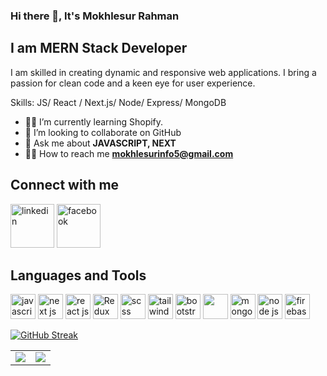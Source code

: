 ### Hi there 👋, It's Mokhlesur Rahman
## I am MERN Stack Developer
I am skilled in creating dynamic and responsive web applications. I bring a passion for clean code and a keen eye for user experience.

Skills:  JS/ React / Next.js/ Node/ Express/ MongoDB

- 👨‍🏫 I’m currently learning Shopify. 
- 👯 I’m looking to collaborate on GitHub 
- 💬 Ask me about **JAVASCRIPT, NEXT**
- 🕵️‍♂️ How to reach me **mokhlesurinfo5@gmail.com**

## Connect with me
[<img src='https://raw.githubusercontent.com/mir-hussain/mir-hussain/main/images/icons/Linkedin.png' alt='linkedin' height='70'>](https://www.linkedin.com/in/mokhlesur-rahaman-082b98251/) 
[<img src='https://raw.githubusercontent.com/mir-hussain/mir-hussain/main/images/icons/Facebook.png' alt='facebook' height='70'>](https://www.facebook.com/pm.mokhles)


## Languages and Tools
[<img src='https://raw.githubusercontent.com/mir-hussain/mir-hussain/main/images/icons/JavaScript.png' alt='javascript' height='40'>](https://developer.mozilla.org/en-US/docs/Web/JavaScript)
[<img src='https://cdn.icon-icons.com/icons2/2148/PNG/512/nextjs_icon_132160.png' alt='next js' height='40'>](https://nextjs.org/) 
[<img src='https://github.com/mir-hussain/mir-hussain/raw/main/images/icons/react.png' alt='react js' height='40'>](https://react.dev/)
[<img src='https://raw.githubusercontent.com/mir-hussain/mir-hussain/main/images/icons/redux.png' alt='Redux' height='40'>](https://redux.js.org/)
[<img src='https://raw.githubusercontent.com/mir-hussain/mir-hussain/main/images/icons/sass.png' alt='scss' height='40'>](https://sass-lang.com/)
[<img src='https://raw.githubusercontent.com/mir-hussain/mir-hussain/main/images/icons/tailwind.png' alt='tailwindcss' height='40'>](https://tailwindcss.com/)
[<img src='https://raw.githubusercontent.com/mir-hussain/mir-hussain/main/images/icons/Bootsrap.png' alt='bootstrap' height='40'>](https://getbootstrap.com/docs/5.3/getting-started/introduction/)
[<img src='https://raw.githubusercontent.com/mir-hussain/mir-hussain/main/images/icons/express.png' height='40'>](https://expressjs.com/)
[<img src='https://raw.githubusercontent.com/mir-hussain/mir-hussain/main/images/icons/mongo.png' alt='mongodb' height='40'>](https://www.mongodb.com/atlas/database)
[<img src='https://raw.githubusercontent.com/mir-hussain/mir-hussain/main/images/icons/node.png' alt='node js' height='40'>](https://nodejs.org/en)
[<img src='https://raw.githubusercontent.com/mir-hussain/mir-hussain/main/images/icons/firebase.png' alt='firebase' height='40'>](https://firebase.google.com/)


[![GitHub Streak](https://github-readme-streak-stats.herokuapp.com?user=pm-rahman)](https://git.io/streak-stats)

<table >
        <tr>
             <td><img src="https://github-readme-stats.vercel.app/api/top-langs/?username=pm-rahman&layout=compact&show_icons=true&title_color=34abeb&icon_color=34abeb&text_color=151515&bg_color=ffffff"/></td>   
             <td><img src="https://github-readme-stats.vercel.app/api?username=pm-rahman&show_icons=true&title_color=34abeb&icon_color=34abeb&text_color=151515&bg_color=ffffff"/></td>
        </tr>
</table>


</div>
